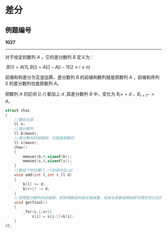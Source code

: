 # 差分

## 例题编号

**1027**

------

对于给定的数列 $A$ ，它的差分数列 $B$ 定义为：

​	$B[1]=A[1],B[i]=A[i]-A[i-1](2≤i≤n)$

前缀和和差分为互逆运算，差分数列 $B$ 的前缀和数列就是原数列 $A$ ，前缀和序列 $S$ 的差分数列也是原数列 $A$。

把数列 $A$ 的区间 $[l,r]$ 都加上 $d$ ,其差分数列 $B$ 中，变化为 $B_l+=d$ ，$B_{r+1}-=d$。

```c++
struct chas
{
	//数组长度
    ll n;
    //差分数列
    ll b[maxn];
    //差分数列的前缀和，也就是原数列
	ll s[maxn];
	chas()
	{
		memset(b,0,sizeof(b));
		memset(s,0,sizeof(s));
	}
    //数组下标位置[l,r]的部分加上d
	void add(int l,int r,ll d)
	{
		b[l] += d;
		b[r+1] -= d;
	}
    //获得差分数列的前缀和，即获得数组的真实增减量，将其与原数组相加即可得到变化后的数组
	void getfinal()
	{
		_for(i,1,n+1)
			s[i] = s[i-1]+b[i];
	}	
}C;
```

